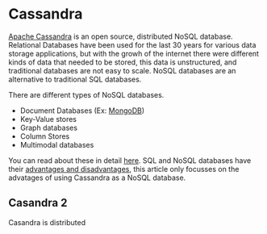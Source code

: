 # Cassandra

[Apache Cassandra](https://cassandra.apache.org/) is an open source, distributed NoSQL database. Relational Databases have been used for the last 30 years for various data storage applications, but with the growh of the internet there were different kinds of data that needed to be stored, this data is unstructured, and traditional databases are not easy to scale. 
NoSQL databases are an alternative to traditional SQL databases. 

There are different types of NoSQL databases. 
- Document Databases (Ex: [MongoDB](https://www.section.io/engineering-education/working-with-databases-part1/))
- Key-Value stores
- Graph databases
- Column Stores
- Multimodal databases

You can read about these in detail [here](https://www.mongodb.com/scale/types-of-nosql-databases). SQL and NoSQL databases have their [advantages and disadvantages](https://www.ibm.com/cloud/blog/sql-vs-nosql), this article only focusses on the advatages of using Cassandra as a NoSQL database.

## Casandra 2

Casandra is distributed 

